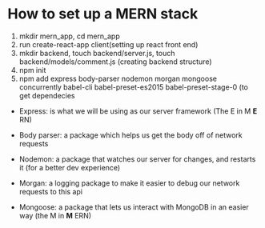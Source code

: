 # How to set up a MERN stack

1. mkdir mern_app, cd mern_app
2. run create-react-app client(setting up react front end)
3. mkdir backend, touch backend/server.js, touch backend/models/comment.js (creating backend structure)
4. npm init
5. npm add express body-parser nodemon morgan mongoose concurrently babel-cli babel-preset-es2015 babel-preset-stage-0 (to get dependecies
* Express: is what we will be using as our server framework (The E in M __E__ RN)

* Body parser: a package which helps us get the body off of network requests

* Nodemon: a package that watches our server for changes, and restarts it (for a better dev experience)

* Morgan: a logging package to make it easier to debug our network requests to this api

* Mongoose: a package that lets us interact with MongoDB in an easier way (the M in __M__ ERN)
